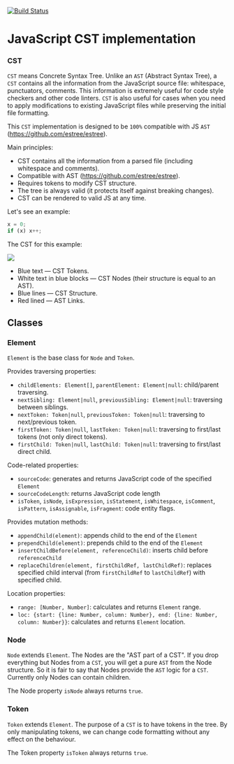 [![Build Status](https://travis-ci.org/cst/cst.svg?branch=master)](https://travis-ci.org/cst/cst)

# JavaScript CST implementation

### CST

`CST` means Concrete Syntax Tree. Unlike an `AST` (Abstract Syntax Tree), a `CST` contains all the information
from the JavaScript source file: whitespace, punctuators, comments. This information is extremely useful for
code style checkers and other code linters. `CST` is also useful for cases when you need to apply modifications
to existing JavaScript files while preserving the initial file formatting.

This `CST` implementation is designed to be `100%` compatible with JS `AST` (https://github.com/estree/estree).

Main principles:

* CST contains all the information from a parsed file (including whitespace and comments).
* Compatible with AST (https://github.com/estree/estree).
* Requires tokens to modify CST structure.
* The tree is always valid (it protects itself against breaking changes).
* CST can be rendered to valid JS at any time.

Let's see an example:

```js
x = 0;
if (x) x++;
```

The CST for this example:

![](https://raw.githubusercontent.com/cst/cst/master/docs/cst-example.png)

* Blue text — CST Tokens.
* White text in blue blocks — CST Nodes (their structure is equal to an AST).
* Blue lines — CST Structure.
* Red lined — AST Links.

## Classes

### Element

`Element` is the base class for `Node` and `Token`.

Provides traversing properties:

* `childElements: Element[]`, `parentElement: Element|null`: child/parent traversing.
* `nextSibling: Element|null`, `previousSibling: Element|null`: traversing between siblings.
* `nextToken: Token|null`, `previousToken: Token|null`: traversing to next/previous token.
* `firstToken: Token|null`, `lastToken: Token|null`: traversing to first/last tokens (not only direct tokens).
* `firstChild: Token|null`, `lastChild: Token|null`: traversing to first/last direct child.

Code-related properties:

* `sourceCode`: generates and returns JavaScript code of the specified `Element`
* `sourceCodeLength`: returns JavaScript code length
* `isToken`, `isNode`, `isExpression`, `isStatement`, `isWhitespace`, `isComment`, `isPattern`, `isAssignable`,
  `isFragment`: code entity flags.

Provides mutation methods:

* `appendChild(element)`: appends child to the end of the `Element`
* `prependChild(element)`: prepends child to the end of the `Element`
* `insertChildBefore(element, referenceChild)`: inserts child before `referenceChild`
* `replaceChildren(element, firstChildRef, lastChildRef)`: replaces specified child interval (from `firstChildRef` to
  `lastChildRef`) with specified child.

Location properties:

* `range: [Number, Number]`: calculates and returns `Element` range.
* `loc: {start: {line: Number, column: Number}, end: {line: Number, column: Number}}`: calculates and returns
  `Element` location.

### Node

`Node` extends `Element`. The Nodes are the "AST part of a CST". If you drop everything but Nodes from a `CST`, you will
get a pure `AST` from the Node structure. So it is fair to say that Nodes provide the `AST` logic for a `CST`. Currently
only Nodes can contain children.

The Node property `isNode` always returns `true`.

### Token

`Token` extends `Element`. The purpose of a `CST` is to have tokens in the tree. By only manipulating tokens,
we can change code formatting without any effect on the behaviour.

The Token property `isToken` always returns `true`.
